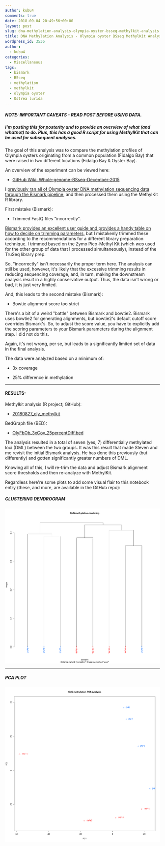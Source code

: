 ```yaml
---
author: kubu4
comments: true
date: 2018-09-04 20:49:56+00:00
layout: post
slug: dna-methylation-analysis-olympia-oyster-bsseq-methylkit-analysis
title: DNA Methylation Analysis - Olympia oyster BSseq MethylKit Analysis
wordpress_id: 3536
author:
  - kubu4
categories:
  - Miscellaneous
tags:
  - bismark
  - BSseq
  - methylation
  - methylkit
  - olympia oyster
  - Ostrea lurida
---
```


##### NOTE: IMPORTANT CAVEATS - READ POST BEFORE USING DATA.





##### I'm posting this for posterity and to provide an overview of what (and whatnot) to do. Plus, this has a good R script for using MethylKit that can be used for subsequent analyses.



The goal of this analysis was to compare the methylation profiles of Olympia oysters originating from a common population (Fidalgo Bay) that were raised in two different locations (Fidalgo Bay & Oyster Bay).

An overview of the experiment can be viewed here:





  * [GitHub Wiki: Whole-genome-BSseq-December-2015](https://github.com/RobertsLab/project-olympia.oyster-genomic/wiki/Whole-genome-BSseq-December-2015)



I [previously ran all of Olympia oyster DNA methylation sequencing data through the Bismark pipeline](https://robertslab.github.io/sams-notebook/2018/08/16/dna-methylation-analysis-bismark-pipeline-on-all-olympia-oyster-bsseq-datasets.html), and then processed them using the MethylKit R library.

First mistake (Bismark):





  * Trimmed FastQ files "incorrectly".



[Bismark provides an excellent user guide and provides a handy table on how to decide on trimming parameters](https://github.com/FelixKrueger/Bismark/tree/master/Docs), but I mistakenly trimmed these according to the recommendations for a different library preparation technique. I trimmed based on the Zymo Pico-Methyl Kit (which _was_ used for the other group of data that I processed simultaneously), instead of the TruSeq library prep.

So, "incorrectly" isn't necessarily the proper term here. The analysis can still be used, however, it's likely that the excessive trimming results in reducing sequencing coverage, and, in turn, making the downstream analysis result in a highly conservative output. Thus, the data isn't wrong or bad, it is just very limited.

And, this leads to the second mistake (Bismark):





  * Bowtie alignment score too strict



There's a bit of a weird "battle" between Bismark and bowtie2. Bismark uses bowtie2 for generating alignments, but bowtie2's default cutoff score overrides Bismark's. So, to adjust the score value, you have to explicitly add the scoring parameters to your Bismark parameters during the alignment step. I did not do this.

Again, it's not wrong, per se, but leads to a significantly limited set of data in the final analysis.

The data were analyzed based on a minimum of:



  * 3x coverage



  * 25% difference in methylation






* * *





#### RESULTS:





Methylkit analysis (R project; GitHub):





  * [20180827_oly_methylkit](https://github.com/RobertsLab/code/tree/master/r_projects/sam/20180827_oly_methylkit)



BedGraph file (BED):



  * [OlyFbOb_3xCov_25percentDiff.bed](https://github.com/RobertsLab/code/raw/master/r_projects/sam/20180827_oly_methylkit/analyses/OlyFbOb_3xCov_25percentDiff.bed)



The analysis resulted in a total of seven (yes, 7) differentially methylated loci (DML) between the two groups. It was this result that made Steven and me revisit the initial Bismark analysis. He has done this previously (but differently) and gotten significantly greater numbers of DML.

Knowing all of this, I will re-trim the data and adjust Bismark alignment score thresholds and then re-analyze with MethylKit.

Regardless here're some plots to add some visual flair to this notebook entry (these, and more, are available in the GitHub repo):



##### CLUSTERING DENDROGRAM



![](https://raw.githubusercontent.com/RobertsLab/code/master/r_projects/sam/20180827_oly_methylkit/analyses/clustering_dendrogram.png)



* * *





##### PCA PLOT



![](https://raw.githubusercontent.com/RobertsLab/code/master/r_projects/sam/20180827_oly_methylkit/analyses/pca.png)
